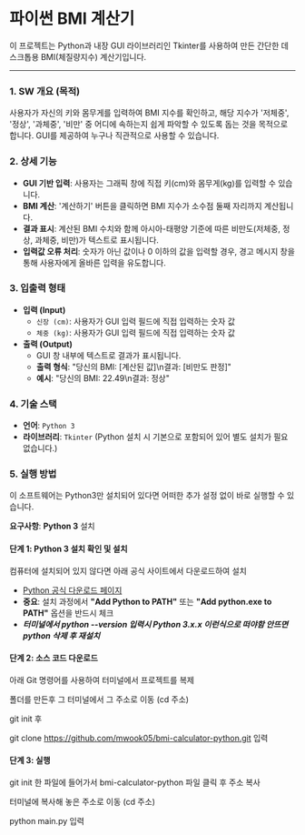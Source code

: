 # 파이썬 BMI 계산기

이 프로젝트는 Python과 내장 GUI 라이브러리인 Tkinter를 사용하여 만든 간단한 데스크톱용 BMI(체질량지수) 계산기입니다.

---

### 1. SW 개요 (목적)

사용자가 자신의 키와 몸무게를 입력하여 BMI 지수를 확인하고, 해당 지수가 '저체중', '정상', '과체중', '비만' 중 어디에 속하는지 쉽게 파악할 수 있도록 돕는 것을 목적으로 합니다. 
GUI를 제공하여 누구나 직관적으로 사용할 수 있습니다.

### 2. 상세 기능

-   **GUI 기반 입력**: 사용자는 그래픽 창에 직접 키(cm)와 몸무게(kg)를 입력할 수 있습니다.
-   **BMI 계산**: '계산하기' 버튼을 클릭하면 BMI 지수가 소수점 둘째 자리까지 계산됩니다.
-   **결과 표시**: 계산된 BMI 수치와 함께 아시아-태평양 기준에 따른 비만도(저체중, 정상, 과체중, 비만)가 텍스트로 표시됩니다.
-   **입력값 오류 처리**: 숫자가 아닌 값이나 0 이하의 값을 입력할 경우, 경고 메시지 창을 통해 사용자에게 올바른 입력을 유도합니다.

### 3. 입출력 형태

-   **입력 (Input)**
    -   `신장 (cm)`: 사용자가 GUI 입력 필드에 직접 입력하는 숫자 값
    -   `체중 (kg)`: 사용자가 GUI 입력 필드에 직접 입력하는 숫자 값
-   **출력 (Output)**
    -   GUI 창 내부에 텍스트로 결과가 표시됩니다.
    -   **출력 형식**: "당신의 BMI: [계산된 값]\n결과: [비만도 판정]"
    -   **예시**: "당신의 BMI: 22.49\n결과: 정상"

### 4. 기술 스택

-   **언어**: `Python 3`
-   **라이브러리**: `Tkinter` (Python 설치 시 기본으로 포함되어 있어 별도 설치가 필요 없습니다.)

### 5. 실행 방법

이 소프트웨어는 Python3만 설치되어 있다면 어떠한 추가 설정 없이 바로 실행할 수 있습니다.

**요구사항**: **Python 3** 설치

#### 단계 1: Python 3 설치 확인 및 설치

컴퓨터에 설치되어 있지 않다면 아래 공식 사이트에서 다운로드하여 설치

-   [Python 공식 다운로드 페이지](https://www.python.org/downloads/)
-   **중요**: 설치 과정에서 **"Add Python to PATH"** 또는 **"Add python.exe to PATH"** 옵션을 반드시 체크
-   ***터미널에서 python --version 입력시 Python 3.x.x 이런식으로 떠야함 안뜨면 python 삭제 후 재설치***
#### 단계 2: 소스 코드 다운로드

아래 Git 명령어를 사용하여 터미널에서 프로젝트를 복제

폴더를 만든후 그 터미널에서 그 주소로 이동 (cd 주소)

git init 후

git clone https://github.com/mwook05/bmi-calculator-python.git  입력

#### 단계 3: 실행

git init 한 파일에 들어가서 bmi-calculator-python 파일 클릭 후 주소 복사

터미널에 복사해 놓은 주소로 이동 (cd 주소)

python main.py 입력 

